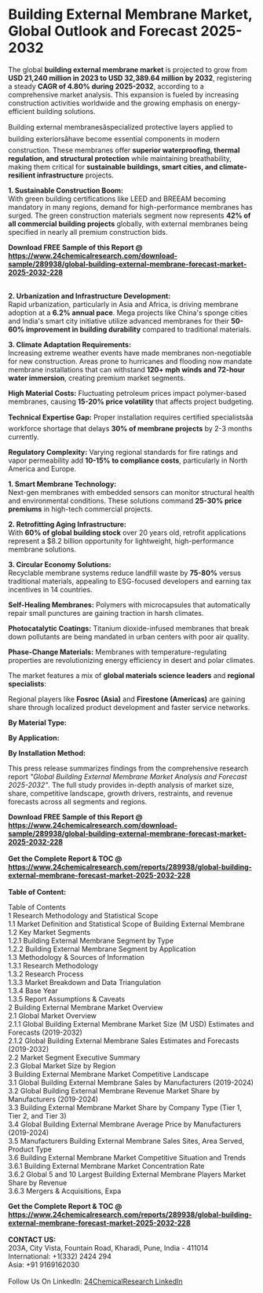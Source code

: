 <h1>Building External Membrane Market, Global Outlook and Forecast 2025-2032</h1><p>The global <strong>building external membrane market</strong> is projected to grow from <strong>USD 21,240 million in 2023 to USD 32,389.64 million by 2032</strong>, registering a steady <strong>CAGR of 4.80% during 2025-2032</strong>, according to a comprehensive market analysis. This expansion is fueled by increasing construction activities worldwide and the growing emphasis on energy-efficient building solutions.</p><p>Building external membranesâspecialized protective layers applied to building exteriorsâhave become essential components in modern construction. These membranes offer <strong>superior waterproofing, thermal regulation, and structural protection</strong> while maintaining breathability, making them critical for <strong>sustainable buildings, smart cities, and climate-resilient infrastructure</strong> projects.</p><p><strong>1. Sustainable Construction Boom:</strong><br>
With green building certifications like LEED and BREEAM becoming mandatory in many regions, demand for high-performance membranes has surged. The green construction materials segment now represents <strong>42% of all commercial building projects</strong> globally, with external membranes being specified in nearly all premium construction bids.</p><div><b>Download FREE Sample of this Report @ 
            <a href="https://www.24chemicalresearch.com/download-sample/289938/global-building-external-membrane-forecast-market-2025-2032-228">
            https://www.24chemicalresearch.com/download-sample/289938/global-building-external-membrane-forecast-market-2025-2032-228</a></b></div><br><p><strong>2. Urbanization and Infrastructure Development:</strong><br>
Rapid urbanization, particularly in Asia and Africa, is driving membrane adoption at a <strong>6.2% annual pace</strong>. Mega projects like China's sponge cities and India's smart city initiative utilize advanced membranes for their <strong>50-60% improvement in building durability</strong> compared to traditional materials.</p><p><strong>3. Climate Adaptation Requirements:</strong><br>
Increasing extreme weather events have made membranes non-negotiable for new construction. Areas prone to hurricanes and flooding now mandate membrane installations that can withstand <strong>120+ mph winds and 72-hour water immersion</strong>, creating premium market segments.</p><p><strong>High Material Costs:</strong> Fluctuating petroleum prices impact polymer-based membranes, causing <strong>15-20% price volatility</strong> that affects project budgeting.</p><p><strong>Technical Expertise Gap:</strong> Proper installation requires certified specialistsâa workforce shortage that delays <strong>30% of membrane projects</strong> by 2-3 months currently.</p><p><strong>Regulatory Complexity:</strong> Varying regional standards for fire ratings and vapor permeability add <strong>10-15% to compliance costs</strong>, particularly in North America and Europe.</p><p><strong>1. Smart Membrane Technology:</strong><br>
Next-gen membranes with embedded sensors can monitor structural health and environmental conditions. These solutions command <strong>25-30% price premiums</strong> in high-tech commercial projects.</p><p><strong>2. Retrofitting Aging Infrastructure:</strong><br>
With <strong>60% of global building stock</strong> over 20 years old, retrofit applications represent a $8.2 billion opportunity for lightweight, high-performance membrane solutions.</p><p><strong>3. Circular Economy Solutions:</strong><br>
Recyclable membrane systems reduce landfill waste by <strong>75-80%</strong> versus traditional materials, appealing to ESG-focused developers and earning tax incentives in 14 countries.</p><p><strong>Self-Healing Membranes:</strong> Polymers with microcapsules that automatically repair small punctures are gaining traction in harsh climates.</p><p><strong>Photocatalytic Coatings:</strong> Titanium dioxide-infused membranes that break down pollutants are being mandated in urban centers with poor air quality.</p><p><strong>Phase-Change Materials:</strong> Membranes with temperature-regulating properties are revolutionizing energy efficiency in desert and polar climates.</p><p>The market features a mix of <strong>global materials science leaders</strong> and <strong>regional specialists</strong>:</p><p>Regional players like <strong>Fosroc (Asia)</strong> and <strong>Firestone (Americas)</strong> are gaining share through localized product development and faster service networks.</p><p><strong>By Material Type:</strong></p><p><strong>By Application:</strong></p><p><strong>By Installation Method:</strong></p><p>This press release summarizes findings from the comprehensive research report <em>"Global Building External Membrane Market Analysis and Forecast 2025-2032"</em>. The full study provides in-depth analysis of market size, share, competitive landscape, growth drivers, restraints, and revenue forecasts across all segments and regions.</p><div><b>Download FREE Sample of this Report @ 
            <a href="https://www.24chemicalresearch.com/download-sample/289938/global-building-external-membrane-forecast-market-2025-2032-228">
            https://www.24chemicalresearch.com/download-sample/289938/global-building-external-membrane-forecast-market-2025-2032-228</a></b></div><br><div><b>Get the Complete Report & TOC @ 
            <a href="https://www.24chemicalresearch.com/reports/289938/global-building-external-membrane-forecast-market-2025-2032-228">
            https://www.24chemicalresearch.com/reports/289938/global-building-external-membrane-forecast-market-2025-2032-228</a></b></div><br>
            <b>Table of Content:</b><p>Table of Contents<br />
1 Research Methodology and Statistical Scope<br />
1.1 Market Definition and Statistical Scope of Building External Membrane<br />
1.2 Key Market Segments<br />
1.2.1 Building External Membrane Segment by Type<br />
1.2.2 Building External Membrane Segment by Application<br />
1.3 Methodology & Sources of Information<br />
1.3.1 Research Methodology<br />
1.3.2 Research Process<br />
1.3.3 Market Breakdown and Data Triangulation<br />
1.3.4 Base Year<br />
1.3.5 Report Assumptions & Caveats<br />
2 Building External Membrane Market Overview<br />
2.1 Global Market Overview<br />
2.1.1 Global Building External Membrane Market Size (M USD) Estimates and Forecasts (2019-2032)<br />
2.1.2 Global Building External Membrane Sales Estimates and Forecasts (2019-2032)<br />
2.2 Market Segment Executive Summary<br />
2.3 Global Market Size by Region<br />
3 Building External Membrane Market Competitive Landscape<br />
3.1 Global Building External Membrane Sales by Manufacturers (2019-2024)<br />
3.2 Global Building External Membrane Revenue Market Share by Manufacturers (2019-2024)<br />
3.3 Building External Membrane Market Share by Company Type (Tier 1, Tier 2, and Tier 3)<br />
3.4 Global Building External Membrane Average Price by Manufacturers (2019-2024)<br />
3.5 Manufacturers Building External Membrane Sales Sites, Area Served, Product Type<br />
3.6 Building External Membrane Market Competitive Situation and Trends<br />
3.6.1 Building External Membrane Market Concentration Rate<br />
3.6.2 Global 5 and 10 Largest Building External Membrane Players Market Share by Revenue<br />
3.6.3 Mergers & Acquisitions, Expa</p><div><b>Get the Complete Report & TOC @ 
            <a href="https://www.24chemicalresearch.com/reports/289938/global-building-external-membrane-forecast-market-2025-2032-228">
            https://www.24chemicalresearch.com/reports/289938/global-building-external-membrane-forecast-market-2025-2032-228</a></b></div><br><b>CONTACT US:</b><br>
            203A, City Vista, Fountain Road, Kharadi, Pune, India - 411014<br>
            International: +1(332) 2424 294<br>
            Asia: +91 9169162030 <br><br>
            Follow Us On LinkedIn: <a href="https://www.linkedin.com/company/24chemicalresearch/">24ChemicalResearch LinkedIn</a>